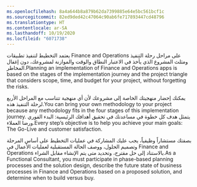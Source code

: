 ```yaml
---
ms.openlocfilehash: 8a4a644b8a879b62da7399885e64e5bc561bcf1c
ms.sourcegitcommit: 82ed9ded42c47064c90ab6fe717893447cd48796
ms.translationtype: HT
ms.contentlocale: ar-SA
ms.lasthandoff: 10/19/2020
ms.locfileid: "6071738"
---
```

<span data-ttu-id="e4932-101">يعتمد التخطيط لتنفيذ تطبيقات Finance and Operations على مراحل رحلة التنفيذ ومثلث المشروع الذي يأخذ في الاعتبار النطاق والوقت والموازنة لمشروعك، دون إغفال المخاطر.</span><span class="sxs-lookup"><span data-stu-id="e4932-101">Planning an implementation of Finance and Operations apps is based on the stages of the implementation journey and the project triangle that considers scope, time, and budget for your project, without forgetting the risks.</span></span> 

<span data-ttu-id="e4932-102">يمكنك إحضار منهجيتك الخاصة إلى مشروعك لأن أي منهجية تتناسب مع المراحل الأربع لرحلة التنفيذ هذه.</span><span class="sxs-lookup"><span data-stu-id="e4932-102">You can bring your own methodology to your project because any methodology fits in the four stages of this implementation journey.</span></span> <span data-ttu-id="e4932-103">يتمثل هدف كل خطوة في مساعدتك في تحقيق أهدافك الرئيسية: البدء الفوري ورضا العملاء.</span><span class="sxs-lookup"><span data-stu-id="e4932-103">Every step’s objective is to help you achieve your main goals: The Go-Live and customer satisfaction.</span></span> 

<span data-ttu-id="e4932-104">بصفتك مستشاراً وظيفياً، يجب عليك المشاركة في عمليات التخطيط على أساس المرحلة وتصميم الحلول، ووصف الحالة المستقبلية لعمليات الأعمال في Finance and Operations بالاستناد إلى حل مقترح، وتحديد متى يتم الإنشاء مقابل الشراء.</span><span class="sxs-lookup"><span data-stu-id="e4932-104">As a Functional Consultant, you must participate in phase-based planning processes and the solution design, describe the future state of business processes in Finance and Operations based on a proposed solution, and determine when to build versus buy.</span></span>

